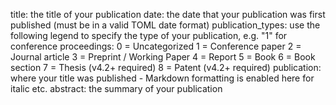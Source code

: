 title: the title of your publication
date: the date that your publication was first published (must be in a valid TOML date format)
publication_types: use the following legend to specify the type of your publication, e.g. "1" for conference proceedings:
0 = Uncategorized
1 = Conference paper
2 = Journal article
3 = Preprint / Working Paper
4 = Report
5 = Book
6 = Book section
7 = Thesis (v4.2+ required)
8 = Patent (v4.2+ required)
publication: where your title was published - Markdown formatting is enabled here for italic etc.
abstract: the summary of your publication
